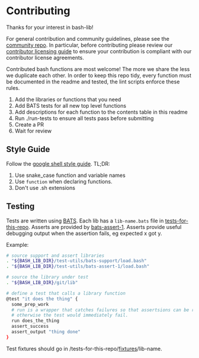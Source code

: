 # Contributing

Thanks for your interest in bash-lib!

For general contribution and community guidelines, please see the [community repo](https://github.com/cyberark/community).
In particular, before contributing please review our [contributor licensing guide](https://github.com/cyberark/community/blob/master/CONTRIBUTING.md#when-the-repo-does-not-include-the-cla)
to ensure your contribution is compliant with our contributor license agreements.

Contributed bash functions are most welcome! The more we share the less we
duplicate each other. In order to keep this repo tidy, every function must be
documented in the readme and tested, the lint scripts enforce these rules.

1. Add the libraries or functions that you need
2. Add BATS tests for all new top level functions
3. Add descriptions for each function to the contents table in this readme
4. Run ./run-tests to ensure all tests pass before submitting
5. Create a PR
6. Wait for review

## Style Guide
Follow the [google shell style guide](https://google.github.io/styleguide/shell.xml#Naming_Conventions).
TL;DR:
1. Use snake_case function and variable names
1. Use `function` when declaring functions.
1. Don't use .sh extensions

## Testing
Tests are written using [BATS](https://github.com/bats-core/bats). Each lib has a `lib-name.bats` file in [tests-for-this-repo](/tests-for-this-repo).
Asserts are provided by [bats-assert-1](https://github.com/jasonkarns/bats-assert-1). Asserts provide useful debugging output when the assertion fails, eg expected x got y.

Example:
```bash
# source support and assert libraries
. "${BASH_LIB_DIR}/test-utils/bats-support/load.bash"
. "${BASH_LIB_DIR}/test-utils/bats-assert-1/load.bash"

# source the library under test
. "${BASH_LIB_DIR}/git/lib"

# define a test that calls a library function
@test "it does the thing" {
  some_prep_work
  # run is a wrapper that catches failures so that assertsions can be run,
  # otherwise the test would immediately fail.
  run does_the_thing
  assert_success
  assert_output "thing done"
}
```

Test fixtures should go in /tests-for-this-repo/[fixtures](tests-for-this-repo/fixtures)/lib-name.
